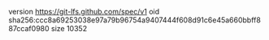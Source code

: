 version https://git-lfs.github.com/spec/v1
oid sha256:ccc8a69253038e97a79b96754a9407444f608d91c6e45a660bbff887ccaf0980
size 10352
